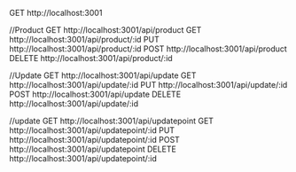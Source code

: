 GET http://localhost:3001

//Product 
GET http://localhost:3001/api/product
GET http://localhost:3001/api/product/:id
PUT http://localhost:3001/api/product/:id
POST http://localhost:3001/api/product
DELETE http://localhost:3001/api/product/:id


//Update 
GET http://localhost:3001/api/update
GET http://localhost:3001/api/update/:id
PUT http://localhost:3001/api/update/:id
POST http://localhost:3001/api/update
DELETE http://localhost:3001/api/update/:id


//update 
GET http://localhost:3001/api/updatepoint
GET http://localhost:3001/api/updatepoint/:id
PUT http://localhost:3001/api/updatepoint/:id
POST http://localhost:3001/api/updatepoint
DELETE http://localhost:3001/api/updatepoint/:id